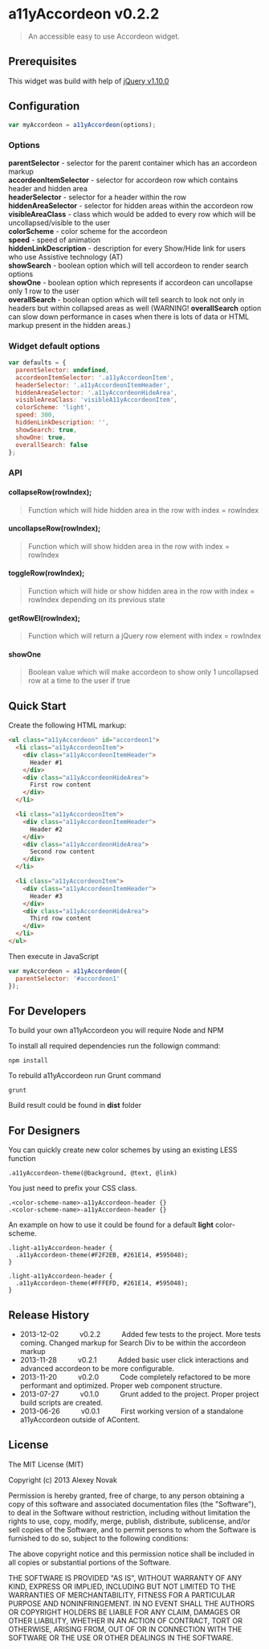 ﻿# a11yAccordeon v0.2.2

> An accessible easy to use Accordeon widget.

## Prerequisites

This widget was build with help of [jQuery v1.10.0](http://code.jquery.com/jquery-1.10.0.min.js)

## Configuration

```javascript
var myAccordeon = a11yAccordeon(options);
```

### Options

**parentSelector** - selector for the parent container which has an accordeon markup  
**accordeonItemSelector** - selector for accordeon row which contains header and hidden area  
**headerSelector** - selector for a header within the row  
**hiddenAreaSelector** - selector for hidden areas within the accordeon row  
**visibleAreaClass** - class which would be added to every row which will be uncollapsed/visible to the user  
**colorScheme** - color scheme for the accordeon  
**speed** - speed of animation  
**hiddenLinkDescription** - description for every Show/Hide link for users who use Assistive technology (AT)  
**showSearch** - boolean option which will tell accordeon to render search options  
**showOne** - boolean option which represents if accordeon can uncollapse only 1 row to the user  
**overallSearch** - boolean option which will tell search to look not only in headers but within collapsed areas as well
(WARNING! **overallSearch** option can slow down performance in cases when there is lots of data or HTML markup present in the hidden areas.)  

### Widget default options

```javascript
var defaults = {
  parentSelector: undefined,
  accordeonItemSelector: '.a11yAccordeonItem',
  headerSelector: '.a11yAccordeonItemHeader',
  hiddenAreaSelector: '.a11yAccordeonHideArea',
  visibleAreaClass: 'visibleA11yAccordeonItem',
  colorScheme: 'light',
  speed: 300,
  hiddenLinkDescription: '',
  showSearch: true,
  showOne: true,
  overallSearch: false
};
```

### API

#### collapseRow(rowIndex);

> Function which will hide hidden area in the row with index = rowIndex

#### uncollapseRow(rowIndex);

> Function which will show hidden area in the row with index = rowIndex

#### toggleRow(rowIndex);

> Function which will hide or show hidden area in the row with index = rowIndex depending on its previous state

#### getRowEl(rowIndex);

> Function which will return a jQuery row element with index = rowIndex

#### showOne

> Boolean value which will make accordeon to show only 1 uncollapsed row at a time to the user if true

## Quick Start

Create the following HTML markup:

```html
<ul class="a11yAccordeon" id="accordeon1">
  <li class="a11yAccordeonItem">
    <div class="a11yAccordeonItemHeader">
      Header #1
    </div>
    <div class="a11yAccordeonHideArea">
      First row content
    </div>
  </li>

  <li class="a11yAccordeonItem">
    <div class="a11yAccordeonItemHeader">
      Header #2
    </div>
    <div class="a11yAccordeonHideArea">
      Second row content
    </div>
  </li>

  <li class="a11yAccordeonItem">
    <div class="a11yAccordeonItemHeader">
      Header #3
    </div>
    <div class="a11yAccordeonHideArea">
      Third row content
    </div>
  </li>
</ul>
```

Then execute in JavaScript

```javascript
var myAccordeon = a11yAccordeon({
  parentSelector: '#accordeon1'
});
```

## For Developers

To build your own a11yAccordeon you will require Node and NPM

To install all required dependencies run the followign command:

```
npm install
```

To rebuild a11yAccordeon run Grunt command

```
grunt
```

Build result could be found in **dist** folder

## For Designers

You can quickly create new color schemes by using an existing LESS function

```less
.a11yAccordeon-theme(@background, @text, @link)
```

You just need to prefix your CSS class.

```
.<color-scheme-name>-a11yAccordeon-header {}
.<color-scheme-name>-a11yAccordeon-header {}
```

An example on how to use it could be found for a default **light** color-scheme.

```less
.light-a11yAccordeon-header {
  .a11yAccordeon-theme(#F2F2EB, #261E14, #595048);
}

.light-a11yAccordeon-header {
  .a11yAccordeon-theme(#FFFEFD, #261E14, #595048);
}
```

## Release History

* 2013-12-02   v0.2.2   Added few tests to the project. More tests coming. Changed markup for Search Div to be within the accordeon markup  
* 2013-11-28   v0.2.1   Added basic user click interactions and advanced accordeon to be more configurable.  
* 2013-11-20   v0.2.0   Code completely refactored to be more performant and optimized. Proper web component structure.  
* 2013-07-27   v0.1.0   Grunt added to the project. Proper project build scripts are created.  
* 2013-06-26   v0.0.1   First working version of a standalone a11yAccordeon outside of AContent.  

## License
The MIT License (MIT)

Copyright (c) 2013 Alexey Novak

Permission is hereby granted, free of charge, to any person obtaining a copy of
this software and associated documentation files (the "Software"), to deal in
the Software without restriction, including without limitation the rights to
use, copy, modify, merge, publish, distribute, sublicense, and/or sell copies of
the Software, and to permit persons to whom the Software is furnished to do so,
subject to the following conditions:

The above copyright notice and this permission notice shall be included in all
copies or substantial portions of the Software.

THE SOFTWARE IS PROVIDED "AS IS", WITHOUT WARRANTY OF ANY KIND, EXPRESS OR
IMPLIED, INCLUDING BUT NOT LIMITED TO THE WARRANTIES OF MERCHANTABILITY, FITNESS
FOR A PARTICULAR PURPOSE AND NONINFRINGEMENT. IN NO EVENT SHALL THE AUTHORS OR
COPYRIGHT HOLDERS BE LIABLE FOR ANY CLAIM, DAMAGES OR OTHER LIABILITY, WHETHER
IN AN ACTION OF CONTRACT, TORT OR OTHERWISE, ARISING FROM, OUT OF OR IN
CONNECTION WITH THE SOFTWARE OR THE USE OR OTHER DEALINGS IN THE SOFTWARE.
